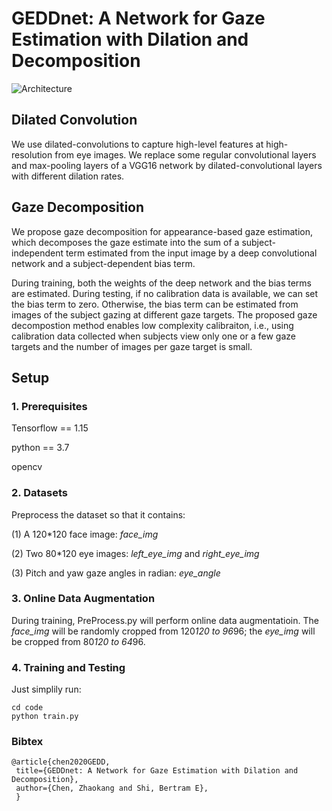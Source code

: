 # GEDDnet: A Network for Gaze Estimation with Dilation and Decomposition

  ![Architecture](https://raw.githubusercontent.com/czk32611/GEDDnet/master/Figure/Architecture.png)

## Dilated Convolution
  We use dilated-convolutions to capture high-level features at high-resolution from eye images. We replace some regular convolutional layers and max-pooling layers of a VGG16 network by dilated-convolutional layers with different dilation rates.

## Gaze Decomposition
  We propose gaze decomposition for appearance-based gaze estimation, which decomposes the gaze estimate into the sum of a subject-independent term estimated from the input image by a deep convolutional network and a subject-dependent bias term.

  During training, both the weights of the deep network and the bias terms are estimated. During testing, if no calibration data is available, we can set the bias term to zero. Otherwise, the bias term can be estimated from images of the subject gazing at different gaze targets. The proposed gaze decompostion method enables low complexity calibraiton, i.e., using calibration data collected when subjects view only one or a few gaze targets and the number of images per gaze target is small.

## Setup
### 1. Prerequisites
Tensorflow == 1.15

python == 3.7

opencv

### 2. Datasets
Preprocess the dataset so that it contains:

(1) A 120*120 face image: *face_img*

(2) Two 80*120 eye images: *left_eye_img* and *right_eye_img*

(3) Pitch and yaw gaze angles in radian: *eye_angle*

### 3. Online Data Augmentation
During training, PreProcess.py will perform online data augmentatioin. The *face_img* will be randomly cropped from 120*120 to 96*96; the *eye_img* will be cropped from 80*120 to 64*96.

### 4. Training and Testing
Just simplily run:

    cd code
    python train.py

### Bibtex

    @article{chen2020GEDD,
     title={GEDDnet: A Network for Gaze Estimation with Dilation and Decomposition},
     author={Chen, Zhaokang and Shi, Bertram E},
     }
